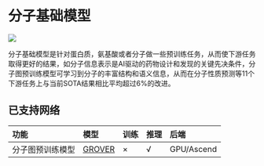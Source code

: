 # 分子基础模型

<a href="https://gitee.com/mindspore/docs/blob/master/docs/mindsponge/docs/source_zh_cn/user/basic.md" target="_blank"><img src="https://mindspore-website.obs.cn-north-4.myhuaweicloud.com/website-images/master/resource/_static/logo_source.png"></a>

分子基础模型是针对蛋白质，氨基酸或者分子做一些预训练任务，从而使下游任务取得更好的结果，如分子信息表示是AI驱动的药物设计和发现的关键先决条件，分子图预训练模型可学习到分子的丰富结构和语义信息，从而在分子性质预测等11个下游任务上与当前SOTA结果相比平均超过6%的改进。

## 已支持网络

| 功能          | 模型                            | 训练 | 推理 | 后端       |
| :----------- | :------------------------------ | :--- | :--- | :-------- |
| 分子图预训练模型 | [GROVER](https://gitee.com/mindspore/mindscience/pulls/441/files#) | ×    | √   | GPU/Ascend |